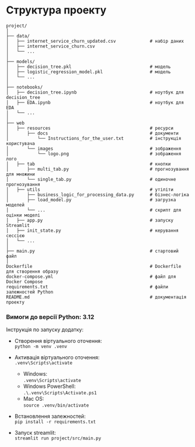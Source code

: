 # Структура проекту

```commandline
project/
│
├── data/
│   ├── internet_service_churn_updated.csv             # набір даних
│   ├── internet_service_churn.csv
│   └── ...
│
├── models/
│   ├── decision_tree.pkl                              # модель
│   ├── logistic_regression_model.pkl                  # модель
│   └── ...
│
├── notebooks/
│   ├── decision_tree.ipynb                            # ноутбук для decision_tree
│   ├── EDA.ipynb                                      # ноутбук для EDA
│   └── ...
│
├── web
│   ├── resources                                      # ресурси
│       ├── docs                                       # документи
│           └── Instructions_for_the_user.txt          # інструкція користувача
│       └── images                                     # зображення
│           └── logo.png                               # зображення лого
│   ├── tab                                            # кнопки
│       ├── multi_tab.py                               # прогнозування для множини
│       └── single_tab.py                              # одиночне прогнозування
│   ├── utils                                          # утіліти
│       ├── business_logic_for_processing_data.py      # бізнес-логіка
│       ├── load_model.py                              # загрузка моделей
│       └── ...                                        # скрипт для оцінки моделі
│   ├── app.py                                         # запуску Streamlit
│   ├── init_state.py                                  # керування сессією
│   └── ...
│
├── main.py                                            # стартовий файл
│
Dockerfile                                             # Dockerfile для створення образу
docker-compose.yml                                     # файл для Docker Compose
requirements.txt                                       # файли залежностей Python
README.md                                              # документація проекту
```

### Вимоги до версії Python: 3.12

Інструкція по запуску додатку:
* Створення віртуального оточення:<br>
`python -m venv .venv`

* Активація віртуального оточення:<br>
`.venv\Scripts\activate`
    * Windows:<br>
    `.venv\Scripts\activate`
    * Windows PowerShell:<br>
    `.\.venv\Scripts\Activate.ps1`
    * Mac OS:<br>
    `source .venv/bin/activate`

* Встановлення залежностей:<br>
`pip install -r requirements.txt`

* Запуск streamlit:<br>
`streamlit run project/src/main.py`



